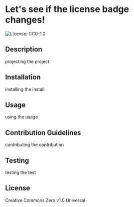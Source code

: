 # Let's see if the license badge changes!

![License: CC0-1.0](https://licensebuttons.net/l/zero/1.0/80x15.png)

## Description 
 projecting the project

## Installation 
 installing the install

## Usage 
 using the usage

## Contribution Guidelines 
 contributing the contribution

## Testing 
 testing the test

## License 
 Creative Commons Zero v1.0 Universal


